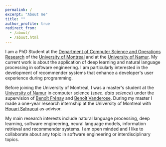 ```yaml
---
permalink: /
excerpt: "About me"
title: ""
author_profile: true
redirect_from: 
  - /about/
  - /about.html
---
```


I am a PhD Student at the [Department of Computer Science and Operations Research](https://diro.umontreal.ca/accueil/) of the [University of Montreal](https://www.umontreal.ca/) and at the [University of Namur](https://wwww.unamur.be/).
My current work is about the application of deep learning and natural language processing in software engineering. I am particularly interested in the development of recommender systems that enhance a developer's user experience during programming.

Before joining the University of Montreal, I was a master's student at the [University of Namur](https://www.unamur.be/) in computer science (_spec. data science_) under the supervision of [Benoît Frénay](https://bfrenay.wordpress.com/) and [Benoît Vanderose](https://directory.unamur.be/staff/bvdose).
During my master I made a one-year research internship at the University of Montreal with [Houari Sahraoui](http://www.iro.umontreal.ca/~sahraouh/) as advisor. 

My main research interests include natural language processing, deep learning, software engineering, neural language models, information retrieval and recommender systems. I am open minded and I like to collaborate about any topic in software engineering or interdisciplinary topics. 


